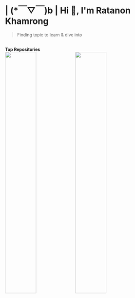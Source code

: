 # | (*￣▽￣)b | Hi 👋, I'm Ratanon Khamrong

> Finding topic to learn & dive into
<br>
<b>Top Repositories</b>
<div width="100%" align="center">

  <a href="https://github.com/Naxocist/submissions" align="left">
    <img align="left" width="45%" src="https://github-readme-stats.vercel.app/api/pin/?username=Naxocist&repo=submissions&title_color=ffffff&text_color=ffffff&icon_color=ef4444&bg_color=000000&hide_border=true&locale=en" />
  </a>
</div>


<div width="100%" align="center">
    <a href="https://github.com/Naxocist/Treatlie" align="left">
        <img align="left" width="45%" src="https://github-readme-stats.vercel.app/api/pin/?username=Naxocist&repo=Treatlie&title_color=ffffff&text_color=ffffff&icon_color=ef4444&bg_color=000000&hide_border=true&locale=en" />
    </a>
</div>

